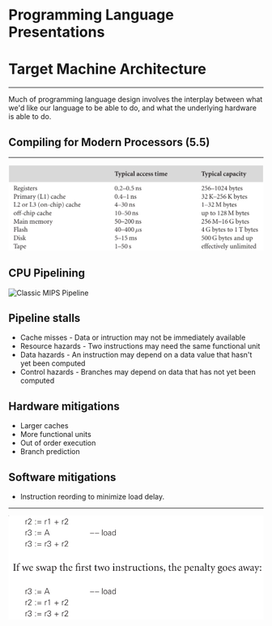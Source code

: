 Programming Language Presentations
==================================

Target Machine Architecture
===========================

---

Much of programming language design involves the interplay between what we'd like our language to be able to do, and what the underlying hardware is able to do.

Compiling for Modern Processors (5.5)
-------------------------------------

---

![Memory Hierarchy](figures/5-1.png)

CPU Pipelining
--------------

![Classic MIPS Pipeline](https://upload.wikimedia.org/wikipedia/commons/2/21/Fivestagespipeline.png)

Pipeline stalls
---------------

- Cache misses - Data or intruction may not be immediately available
- Resource hazards - Two instructions may need the same functional unit
- Data hazards - An instruction may depend on a data value that hasn't yet been computed
- Control hazards - Branches may  depend on data that has not yet been computed

Hardware mitigations
--------------------

- Larger caches
- More functional units
- Out of order execution
- Branch prediction

Software mitigations
--------------------

- Instruction reording to minimize load delay.

---

![Filling a load delay slot](figures/5-15.png)